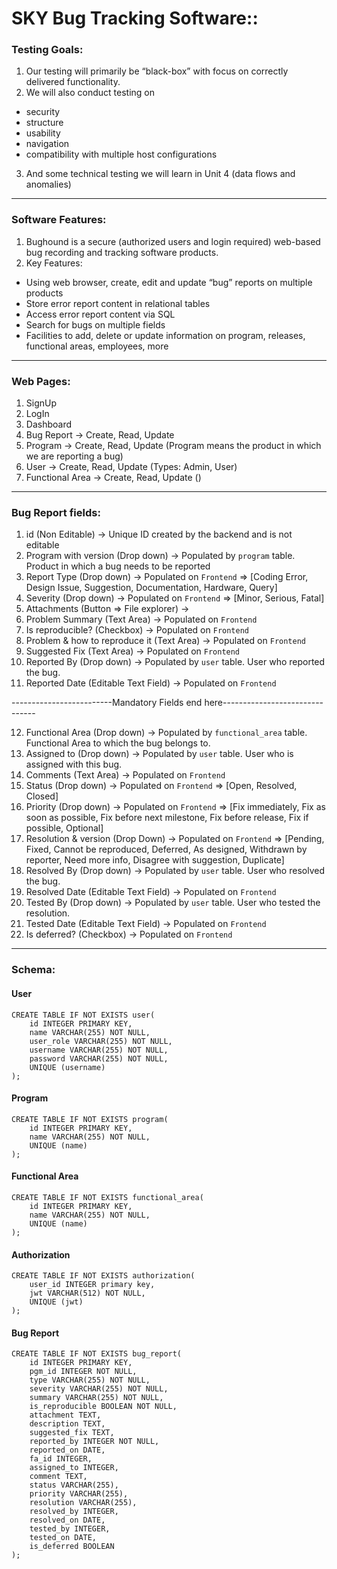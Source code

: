 # SKY Bug Tracking Software::

### Testing Goals:
1. Our testing will primarily be “black-box” with focus on correctly delivered functionality.
2. We will also conduct testing on 
  * security 
  * structure
  * usability
  * navigation
  * compatibility with multiple host configurations
3. And some technical testing we will learn in Unit 4 (data flows and anomalies)
---
### Software Features:
1. Bughound is a secure (authorized users and login required) web-based bug recording and tracking software products.
2. Key Features:
  * Using web browser, create, edit and update “bug” reports on multiple products
  * Store error report content in relational tables
  * Access error report content via SQL
  * Search for bugs on multiple fields 
  * Facilities to add, delete or update information on program, releases, functional areas, employees, more
---
### Web Pages:
1. SignUp
2. LogIn
3. Dashboard
4. Bug Report -> Create, Read, Update
5. Program -> Create, Read, Update (Program means the product in which we are reporting a bug)
6. User -> Create, Read, Update (Types: Admin, User)
7. Functional Area -> Create, Read, Update ()
---
### Bug Report fields:
1. id (Non Editable) -> Unique ID created by the backend and is not editable
2. Program with version (Drop down) -> Populated by `program` table. Product in which a bug needs to be reported
3. Report Type (Drop down) -> Populated on `Frontend` => [Coding Error, Design Issue, Suggestion, Documentation, Hardware, Query]
4. Severity (Drop down) -> Populated on `Frontend` => [Minor, Serious, Fatal]
5. Attachments (Button => File explorer) -> 
6. Problem Summary (Text Area) -> Populated on `Frontend`
7. Is reproducible? (Checkbox) -> Populated on `Frontend`
8. Problem & how to reproduce it (Text Area) -> Populated on `Frontend` 
9. Suggested Fix (Text Area) -> Populated on `Frontend`
10. Reported By (Drop down) -> Populated by `user` table. User who reported the bug.
11. Reported Date (Editable Text Field) -> Populated on `Frontend`

-------------------------Mandatory Fields end here-------------------------------

12. Functional Area (Drop down) -> Populated by `functional_area` table. Functional Area to which the bug belongs to.
13. Assigned to (Drop down) -> Populated by `user` table. User who is assigned with this bug.
14. Comments (Text Area) -> Populated on `Frontend`
15. Status (Drop down) -> Populated on `Frontend` => [Open, Resolved, Closed]
16. Priority (Drop down) -> Populated on `Frontend` => [Fix immediately, Fix as soon as possible, Fix before next milestone, Fix before release, Fix if possible, Optional]
17. Resolution & version (Drop Down) -> Populated on `Frontend` => [Pending, Fixed, Cannot be reproduced, Deferred, As designed, Withdrawn by reporter, Need more info, Disagree with suggestion, Duplicate]
18. Resolved By (Drop down) -> Populated by `user` table. User who resolved the bug.
19. Resolved Date (Editable Text Field) -> Populated on `Frontend`
18. Tested By (Drop down) -> Populated by `user` table. User who tested the resolution.
21. Tested Date (Editable Text Field) -> Populated on `Frontend`
22. Is deferred? (Checkbox) -> Populated on `Frontend`
---
### Schema:
#### User
```
CREATE TABLE IF NOT EXISTS user(
    id INTEGER PRIMARY KEY,
    name VARCHAR(255) NOT NULL,
    user_role VARCHAR(255) NOT NULL,
    username VARCHAR(255) NOT NULL,
    password VARCHAR(255) NOT NULL,
    UNIQUE (username)
);
```

#### Program
```
CREATE TABLE IF NOT EXISTS program(
    id INTEGER PRIMARY KEY,
    name VARCHAR(255) NOT NULL,
    UNIQUE (name)
);
```

#### Functional Area
```
CREATE TABLE IF NOT EXISTS functional_area(
    id INTEGER PRIMARY KEY,
    name VARCHAR(255) NOT NULL,
    UNIQUE (name)
);
```

#### Authorization 
```
CREATE TABLE IF NOT EXISTS authorization(
    user_id INTEGER primary key,
    jwt VARCHAR(512) NOT NULL,
    UNIQUE (jwt)
);
```

#### Bug Report
```
CREATE TABLE IF NOT EXISTS bug_report(
    id INTEGER PRIMARY KEY,
    pgm_id INTEGER NOT NULL,
    type VARCHAR(255) NOT NULL,
    severity VARCHAR(255) NOT NULL,
    summary VARCHAR(255) NOT NULL,
    is_reproducible BOOLEAN NOT NULL,
    attachment TEXT,
    description TEXT,
    suggested_fix TEXT,
    reported_by INTEGER NOT NULL,
    reported_on DATE,
    fa_id INTEGER,
    assigned_to INTEGER,
    comment TEXT,
    status VARCHAR(255),
    priority VARCHAR(255),
    resolution VARCHAR(255),
    resolved_by INTEGER,
    resolved_on DATE,
    tested_by INTEGER,
    tested_on DATE,
    is_deferred BOOLEAN
);
```